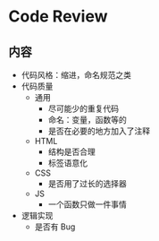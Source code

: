 # Code Review
## 内容
* 代码风格：缩进，命名规范之类
* 代码质量
  * 通用
    * 尽可能少的重复代码
    * 命名：变量，函数等的
    * 是否在必要的地方加入了注释
  * HTML
    * 结构是否合理
    * 标签语意化
  * CSS
    * 是否用了过长的选择器
  * JS
    * 一个函数只做一件事情
* 逻辑实现
  * 是否有 Bug
